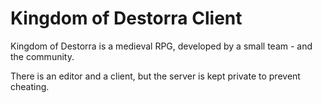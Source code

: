 # Kingdom of Destorra Client
Kingdom of Destorra is a medieval RPG, developed by a small team - and the community.

There is an editor and a client, but the server is kept private to prevent cheating.